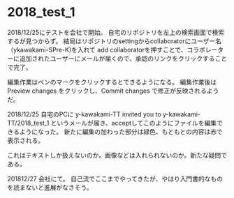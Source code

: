 # 2018_test_1
2018/12/25にテストを会社で開始。
自宅のリポジトリを左上の検索画面で検索するが見つからず。
結局はリポジトリのsettingからcollaboratorにユーザー名（ykawakami-SPre-K)を入れて
add collaboratorを押すことで、コラボレーターに追加されたユーザーにメールが届くので、承認のリンクをクリックすることで完了。


編集作業はペンのマークをクリックするとできるようになる。
編集作業後はPreview changes をクリックし、Commit changes で修正が反映されるようだ。


2018/12/25
自宅のPCに
y-kawakami-TT invited you to y-kawakami-TT/2018_test_1
というメールが届き、acceptしてこのようにファイルを編集できるようになった。
新たに編集の加わった部分は緑色、もともとの内容は赤で表示される。

これはテキストしか扱えないのか。画像などは入れられないのか。新たな疑問である。

201812/27
会社にて。
自己流でここまでやってきたが、やはり入門書的なものを読まないと進展がなさそう。
